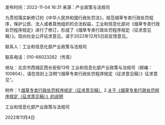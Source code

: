 发布时间：2022-11-04 16:31 来源：产业政策与法规司

为贯彻落实新修订的《中华人民共和国行政处罚法》，规范烟草专卖行政处罚程序，保护公民、法人或者其他组织的合法权益，工业和信息化部对《烟草专卖行政处罚程序规定》进行了修订，形成了《烟草专卖行政处罚程序规定（征求意见稿）》。现向社会公开征求意见，请于2022年12月5日前反馈意见。

联系人：工业和信息化部产业政策与法规司

联系电话：010-66023282（传真）

地址：北京市西城区西长安街13号  工业和信息化部产业政策与法规司（邮编：100804），请在信封上注明“《烟草专卖行政处罚程序规定（征求意见稿）》征求意见”。



附件：1.[烟草专卖行政处罚程序规定（征求意见稿）](烟草专卖行政处罚程序规定（征求意见稿）.pdf)
    2.[关于《烟草专卖行政处罚程序规定（征求意见稿）》的说明](关于《烟草专卖行政处罚程序规定（征求意见稿）》的说明.pdf)



工业和信息化部产业政策与法规司

2022年11月4日